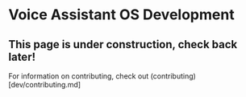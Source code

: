 # Voice Assistant OS Development

## This page is under construction, check back later!

For information on contributing, check out (contributing)[dev/contributing.md]